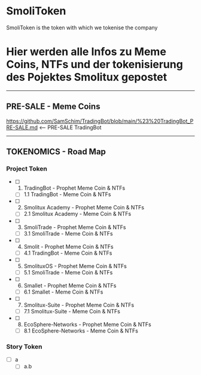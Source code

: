 # SmoliToken
SmoliToken is the token with which we tokenise the company

# Hier werden alle Infos zu Meme Coins, NTFs und der tokenisierung des Pojektes Smolitux gepostet

___


## PRE-SALE - Meme Coins
https://github.com/SamSchim/TradingBot/blob/main/%23%20TradingBot_PRE-SALE.md <-- PRE-SALE TradingBot
___

## TOKENOMICS - Road Map

### Project Token

- [ ] 1. TradingBot - Prophet Meme Coin & NTFs
  - [ ] 1.1 TradingBot - Meme Coin & NTFs

- [ ] 2. Smolitux Academy - Prophet Meme Coin & NTFs
  - [ ] 2.1 Smolitux Academy - Meme Coin & NTFs

- [ ] 3. SmoliTrade - Prophet Meme Coin & NTFs
  - [ ] 3.1 SmoliTrade  - Meme Coin & NTFs
     
- [ ] 4. Smolit - Prophet Meme Coin & NTFs
  - [ ] 4.1 TradingBot - Meme Coin & NTFs

- [ ] 5. SmolituxOS - Prophet Meme Coin & NTFs
  - [ ] 5.1 SmoliTrade - Meme Coin & NTFs

- [ ] 6. Smallet - Prophet Meme Coin & NTFs
    - [ ] 6.1 Smallet - Meme Coin & NTFs

- [ ] 7. Smolitux-Suite - Prophet Meme Coin & NTFs
  - [ ] 7.1 Smolitux-Suite - Meme Coin & NTFs

- [ ] 8. EcoSphere-Networks - Prophet Meme Coin & NTFs
  - [ ] 8.1 EcoSphere-Networks - Meme Coin & NTFs

### Story Token

- [ ] a
  - [ ] a.b
